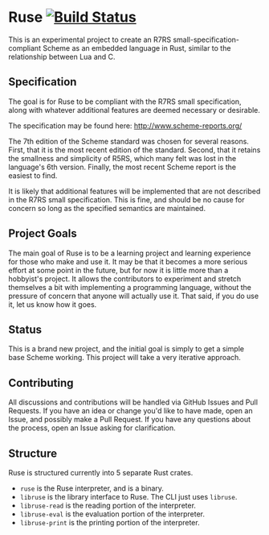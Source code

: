 # Ruse [![Build Status](https://travis-ci.org/ruse-lang/ruse.svg?branch=master)](https://travis-ci.org/ruse-lang/ruse)

This is an experimental project to create an R7RS small-specification-compliant
Scheme as an embedded language in Rust, similar to the relationship between Lua
and C.

## Specification

The goal is for Ruse to be compliant with the R7RS small specification, along
with whatever additional features are deemed necessary or desirable.

The specification may be found here: http://www.scheme-reports.org/

The 7th edition of the Scheme standard was chosen for several reasons. First,
that it is the most recent edition of the standard. Second, that it retains
the smallness and simplicity of R5RS, which many felt was lost in the
language's 6th version. Finally, the most recent Scheme report is the easiest
to find.

It is likely that additional features will be implemented that are not
described in the R7RS small specification. This is fine, and should be no
cause for concern so long as the specified semantics are maintained.

## Project Goals

The main goal of Ruse is to be a learning project and learning experience for
those who make and use it. It may be that it becomes a more serious effort at
some point in the future, but for now it is little more than a hobbyist's
project. It allows the contributors to experiment and stretch themselves a bit
with implementing a programming language, without the pressure of concern that
anyone will actually use it. That said, if you do use it, let us know how it
goes.

## Status

This is a brand new project, and the initial goal is simply to get a simple
base Scheme working. This project will take a very iterative approach.

## Contributing

All discussions and contributions will be handled via GitHub Issues and Pull
Requests. If you have an idea or change you'd like to have made, open an Issue,
and possibly make a Pull Request. If you have any questions about the process,
open an Issue asking for clarification.

## Structure

Ruse is structured currently into 5 separate Rust crates.

- `ruse` is the Ruse interpreter, and is a binary.
- `libruse` is the library interface to Ruse. The CLI just uses `libruse`.
- `libruse-read` is the reading portion of the interpreter.
- `libruse-eval` is the evaluation portion of the interpreter.
- `libruse-print` is the printing portion of the interpreter.

